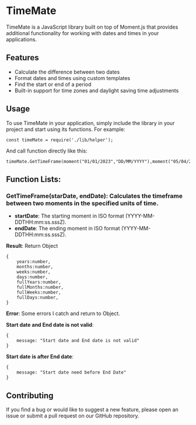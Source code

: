 # TimeMate

TimeMate is a JavaScript library built on top of Moment.js that provides additional functionality for working with dates and times in your applications.

## Features

- Calculate the difference between two dates
- Format dates and times using custom templates
- Find the start or end of a period
- Built-in support for time zones and daylight saving time adjustments

## Usage
To use TimeMate in your application, simply include the library in your project and start using its functions. For example:
```
const timeMate = require('./lib/helper');
```
And call function directly like this:
```
timeMate.GetTimeFrame(moment("01/01/2023","DD/MM/YYYY"),moment("05/04/2023","DD/MM/YYYY"));
```
## Function Lists:
### GetTimeFrame(starDate, endDate): Calculates the timeframe between two moments in the specified units of time.
- **startDate**: The starting moment in ISO format (YYYY-MM-DDTHH:mm:ss.sssZ).
- **endDate**: The ending moment in ISO format (YYYY-MM-DDTHH:mm:ss.sssZ).

**Result**: Return Object
```
{
    years:number,
    months:number,
    weeks:number,
    days:number,
    fullYears:number,
    fullMonths:number,
    fullWeeks:number,
    fullDays:number,
}
 ```
 
**Error**: Some errors I catch and return to Object.

**Start date and End date is not valid**:
```
{
    message: "Start date and End date is not valid"
}
```
**Start date is after End date**:
```
{
    message: "Start date need before End Date"
}
```
    


## Contributing

If you find a bug or would like to suggest a new feature, please open an issue or submit a pull request on our GitHub repository.
